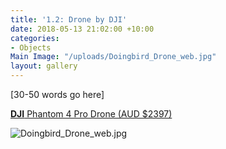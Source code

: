 ```yaml
---
title: '1.2: Drone by DJI'
date: 2018-05-13 21:02:00 +10:00
categories:
- Objects
Main Image: "/uploads/Doingbird_Drone_web.jpg"
layout: gallery
---
```


\[30-50 words go here\]

**[DJI](https://www.harveynorman.com.au/dji-phantom-4-pro-drone.html)**[ Phantom 4 Pro Drone (AUD $2397)](https://www.harveynorman.com.au/dji-phantom-4-pro-drone.html)

![Doingbird_Drone_web.jpg](/uploads/Doingbird_Drone_web.jpg)